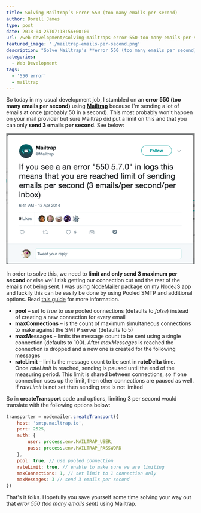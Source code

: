 ```yaml
---
title: Solving Mailtrap’s Error 550 (too many emails per second)
author: Dorell James
type: post
date: 2018-04-25T07:18:56+00:00
url: /web-development/solving-mailtraps-error-550-too-many-emails-per-second/
featured_image: './mailtrap-emails-per-second.png'
description: "Solve Mailtrap's **error 550 (too many emails per second)** in Laravel"
categories:
  - Web Development
tags:
  - '550 error'
  - mailtrap
---
```


So today in my usual development job, I stumbled on an **error 550 (too many emails per second)** using [**Mailtrap**][1] because I'm sending a lot of emails at once (probably 50 in a second). This most probably won't happen on your mail provider but sure Mailtrap did put a limit on this and that you can only **send 3 emails per second**. See below:

![MailTrap Error Image](./mailtrap-emails-per-second.png)

In order to solve this, we need to **limit and only send 3 maximum per second** or else we'll risk getting our connection cut and the rest of the emails not being sent. I was using <a href="https://nodemailer.com/about/" target="_blank" rel="noopener">NodeMailer</a> package on my NodeJS app and luckily this can be easily be done by using Pooled SMTP and additional options. Read <a href="https://nodemailer.com/usage/bulk-mail/" target="_blank" rel="noopener">this guide</a> for more information.

- **pool** – set to *true* to use pooled connections (defaults to *false*) instead of creating a new connection for every email
- **maxConnections** – is the count of maximum simultaneous connections to make against the SMTP server (defaults to 5)
- **maxMessages** – limits the message count to be sent using a single connection (defaults to 100). After *maxMessages* is reached the connection is dropped and a new one is created for the following messages
- **rateLimit** – limits the message count to be sent in **rateDelta** time. Once *rateLimit* is reached, sending is paused until the end of the measuring period. This limit is shared between connections, so if one connection uses up the limit, then other connections are paused as well. If *rateLimit* is not set then sending rate is not limited

So in **createTransport** code and options, limiting 3 per second would translate with the following options below:

```js
transporter = nodemailer.createTransport({
	host: 'smtp.mailtrap.io',
	port: 2525,
	auth: {
		user: process.env.MAILTRAP_USER,
		pass: process.env.MAILTRAP_PASSWORD
	},
	pool: true, // use pooled connection
	rateLimit: true, // enable to make sure we are limiting
	maxConnections: 1, // set limit to 1 connection only
	maxMessages: 3 // send 3 emails per second
})
```

That's it folks. Hopefully you save yourself some time solving your way out that _error 550 (too many emails sent)_ using Mailtrap.

[1]: http://mailtrap.io
